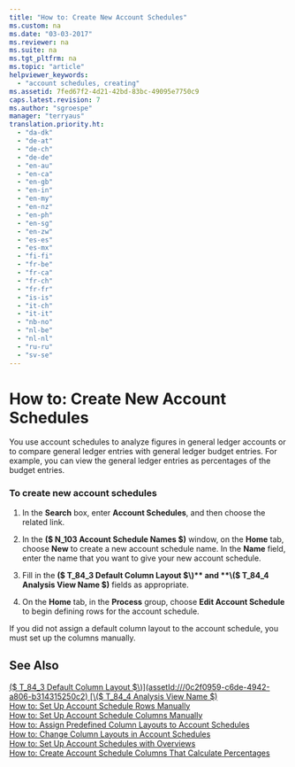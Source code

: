 ```yaml
---
title: "How to: Create New Account Schedules"
ms.custom: na
ms.date: "03-03-2017"
ms.reviewer: na
ms.suite: na
ms.tgt_pltfrm: na
ms.topic: "article"
helpviewer_keywords: 
  - "account schedules, creating"
ms.assetid: 7fed67f2-4d21-42bd-83bc-49095e7750c9
caps.latest.revision: 7
ms.author: "sgroespe"
manager: "terryaus"
translation.priority.ht: 
  - "da-dk"
  - "de-at"
  - "de-ch"
  - "de-de"
  - "en-au"
  - "en-ca"
  - "en-gb"
  - "en-in"
  - "en-my"
  - "en-nz"
  - "en-ph"
  - "en-sg"
  - "en-zw"
  - "es-es"
  - "es-mx"
  - "fi-fi"
  - "fr-be"
  - "fr-ca"
  - "fr-ch"
  - "fr-fr"
  - "is-is"
  - "it-ch"
  - "it-it"
  - "nb-no"
  - "nl-be"
  - "nl-nl"
  - "ru-ru"
  - "sv-se"
---
```

# How to: Create New Account Schedules
You use account schedules to analyze figures in general ledger accounts or to compare general ledger entries with general ledger budget entries. For example, you can view the general ledger entries as percentages of the budget entries.  
  
### To create new account schedules  
  
1.  In the **Search** box, enter **Account Schedules**, and then choose the related link.  
  
2.  In the **\($ N\_103 Account Schedule Names $\)** window, on the **Home** tab, choose **New** to create a new account schedule name. In the **Name** field, enter the name that you want to give your new account schedule.  
  
3.  Fill in the **\($ T\_84\_3 Default Column Layout $\)** and **\($ T\_84\_4 Analysis View Name $\)** fields as appropriate.  
  
4.  On the **Home** tab, in the **Process** group, choose **Edit Account Schedule** to begin defining rows for the account schedule.  
  
 If you did not assign a default column layout to the account schedule, you must set up the columns manually.  
  
## See Also  
 [\($ T\_84\_3 Default Column Layout $\)](assetId:///0c2f0959-c6de-4942-a806-b314315250c2)   
 [\($ T\_84\_4 Analysis View Name $\)](assetId:///2d2df417-bf95-4336-907e-287e6500470d)   
 [How to: Set Up Account Schedule Rows Manually](../BusinessIntelligence/how-to-set-up-account-schedule-rows-manually.md)   
 [How to: Set Up Account Schedule Columns Manually](../BusinessIntelligence/how-to-set-up-account-schedule-columns-manually.md)   
 [How to: Assign Predefined Column Layouts to Account Schedules](../BusinessIntelligence/how-to-assign-predefined-column-layouts-to-account-schedules.md)   
 [How to: Change Column Layouts in Account Schedules](../BusinessIntelligence/how-to-change-column-layouts-in-account-schedules.md)   
 [How to: Set Up Account Schedules with Overviews](../BusinessIntelligence/how-to-set-up-account-schedules-with-overviews.md)   
 [How to: Create Account Schedule Columns That Calculate Percentages](../BusinessIntelligence/how-to-create-account-schedule-columns-that-calculate-percentages.md)